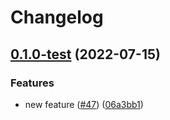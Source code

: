# Changelog

## [0.1.0-test](https://github.com/open-feature/node-sdk-contrib/compare/open-telemetry-hook-v0.0.2-test...open-telemetry-hook-v0.1.0-test) (2022-07-15)


### Features

* new feature ([#47](https://github.com/open-feature/node-sdk-contrib/issues/47)) ([06a3bb1](https://github.com/open-feature/node-sdk-contrib/commit/06a3bb1ebe0eb8b37fac93da66a81ad78ba3bd38))

